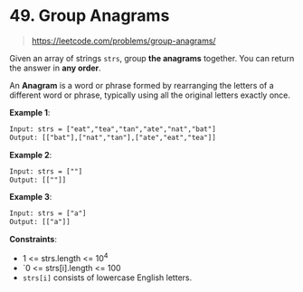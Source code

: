 # 49. Group Anagrams

> <https://leetcode.com/problems/group-anagrams/>

Given an array of strings `strs`, group **the anagrams** together. You can
return the answer in **any order**.

An **Anagram** is a word or phrase formed by rearranging the letters of a
different word or phrase, typically using all the original letters exactly once.

**Example 1**:

```txt
Input: strs = ["eat","tea","tan","ate","nat","bat"]
Output: [["bat"],["nat","tan"],["ate","eat","tea"]]
```

**Example 2**:

```txt
Input: strs = [""]
Output: [[""]]
```

**Example 3**:

```txt
Input: strs = ["a"]
Output: [["a"]]
```

**Constraints**:

- 1 <= strs.length <= $10^4$
- `0 <= strs[i].length <= 100
- `strs[i]` consists of lowercase English letters.
